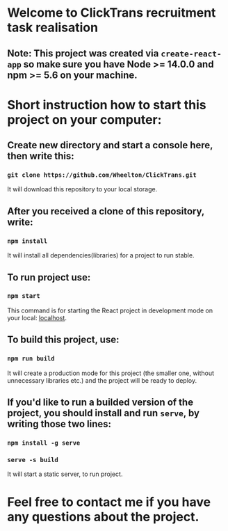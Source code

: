 # Welcome to ClickTrans recruitment task realisation

## Note: This project was created via `create-react-app` so make sure you have Node >= 14.0.0 and npm >= 5.6 on your machine.

# Short instruction how to start this project on your computer:

## Create new directory and start a console here, then write this:

### `git clone https://github.com/Wheelton/ClickTrans.git`

It will download this repository to your local storage.

## After you received a clone of this repository, write:

### `npm install`
 
It will install all dependencies(libraries) for a project to run stable.

## To run project use:

### `npm start`

This command is for starting the React project in development mode on your local:  [localhost](http://localhost:3000).

## To build this project, use:

### `npm run build`

It will create a production mode for this project (the smaller one, without unnecessary libraries etc.) and the project will be ready to deploy.

## If you'd like to run a builded version of the project, you should install and run `serve`, by writing those two lines:

### `npm install -g serve`
### `serve -s build`

It will start a static server, to run project.

# Feel free to contact me if you have any questions about the project.
